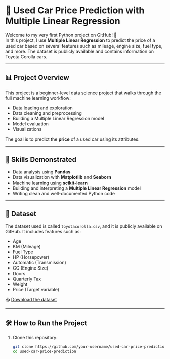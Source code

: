 # 🚗 Used Car Price Prediction with Multiple Linear Regression

Welcome to my very first Python project on GitHub! 🎉  
In this project, I use **Multiple Linear Regression** to predict the price of a used car based on several features such as mileage, engine size, fuel type, and more. The dataset is publicly available and contains information on Toyota Corolla cars.

---

## 📊 Project Overview

This project is a beginner-level data science project that walks through the full machine learning workflow:
- Data loading and exploration
- Data cleaning and preprocessing
- Building a Multiple Linear Regression model
- Model evaluation
- Visualizations

The goal is to predict the **price** of a used car using its attributes.

---

## 🧠 Skills Demonstrated

- Data analysis using **Pandas**
- Data visualization with **Matplotlib** and **Seaborn**
- Machine learning using **scikit-learn**
- Building and interpreting a **Multiple Linear Regression** model
- Writing clean and well-documented Python code

---

## 📁 Dataset

The dataset used is called `toyotacorolla.csv`, and it is publicly available on GitHub. It includes features such as:
- Age
- KM (Mileage)
- Fuel Type
- HP (Horsepower)
- Automatic (Transmission)
- CC (Engine Size)
- Doors
- Quarterly Tax
- Weight
- Price (Target variable)

📥 [Download the dataset](https://github.com/selva86/datasets/blob/master/ToyotaCorolla.csv)

---

## 🛠️ How to Run the Project

1. Clone this repository:
   ```bash
   git clone https://github.com/your-username/used-car-price-prediction.git
   cd used-car-price-prediction
